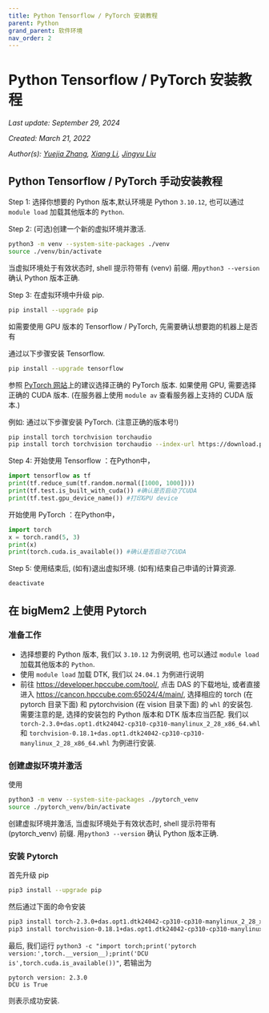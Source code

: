 ```yaml
---
title: Python Tensorflow / PyTorch 安装教程
parent: Python
grand_parent: 软件环境
nav_order: 2
---
```


# Python Tensorflow / PyTorch 安装教程

*Last update: September 29, 2024*

*Created: March 21, 2022*

*Author(s): [Yuejia Zhang](mailto:yuejiazhang21@m.fudan.edu.cn), [Xiang Li](mailto:646873166@qq.com), [Jingyu Liu](mailto:jyliu22@m.fudan.edu.cn)*

## Python Tensorflow / PyTorch 手动安装教程

Step 1: 选择你想要的 Python 版本,默认环境是 Python `3.10.12`, 也可以通过 `module load` 加载其他版本的 `Python`.

Step 2: (可选)创建一个新的虚拟环境并激活.

``` bash
python3 -m venv --system-site-packages ./venv
source ./venv/bin/activate
```

当虚拟环境处于有效状态时, shell 提示符带有 (venv) 前缀. 用`python3 --version` 确认 Python 版本正确.

Step 3: 在虚拟环境中升级 pip.

``` bash
pip install --upgrade pip
```

如需要使用 GPU 版本的 Tensorflow / PyTorch, 先需要确认想要跑的机器上是否有

通过以下步骤安装 Tensorflow.

``` bash
pip install --upgrade tensorflow
```

参照 [PyTorch 网站](https://pytorch.org/get-started/locally/)上的建议选择正确的 PyTorch 版本. 如果使用 GPU, 需要选择正确的 CUDA 版本. (在服务器上使用 `module av` 查看服务器上支持的 CUDA 版本.)

例如: 通过以下步骤安装 PyTorch. (注意正确的版本号!)

``` bash
pip install torch torchvision torchaudio
pip install torch torchvision torchaudio --index-url https://download.pytorch.org/whl/cu118
```

Step 4: 开始使用 Tensorflow ：在Python中，

``` python
import tensorflow as tf
print(tf.reduce_sum(tf.random.normal([1000, 1000])))
print(tf.test.is_built_with_cuda()) #确认是否启动了CUDA
print(tf.test.gpu_device_name()) #打印GPU device
```

开始使用 PyTorch ：在Python中，

``` python
import torch
x = torch.rand(5, 3)
print(x)
print(torch.cuda.is_available()) #确认是否启动了CUDA
```

Step 5: 使用结束后, (如有)退出虚拟环境. (如有)结束自己申请的计算资源.

``` bash
deactivate
```

## 在 bigMem2 上使用 Pytorch

### 准备工作

- 选择想要的 Python 版本, 我们以 `3.10.12` 为例说明, 也可以通过 `module load` 加载其他版本的 `Python`.
- 使用 `module load` 加载 DTK, 我们以 `24.04.1` 为例进行说明
- 前往 <https://developer.hpccube.com/tool/>, 点击 DAS 的下载地址, 或者直接进入 <https://cancon.hpccube.com:65024/4/main/>, 选择相应的 torch (在 pytorch 目录下面) 和 pytorchvision (在 vision 目录下面) 的 `whl` 的安装包. 需要注意的是, 选择的安装包的 Python 版本和 DTK 版本应当匹配. 我们以 `torch-2.3.0+das.opt1.dtk24042-cp310-cp310-manylinux_2_28_x86_64.whl` 和 `torchvision-0.18.1+das.opt1.dtk24042-cp310-cp310-manylinux_2_28_x86_64.whl` 为例进行安装.

### 创建虚拟环境并激活

使用

``` bash
python3 -m venv --system-site-packages ./pytorch_venv
source ./pytorch_venv/bin/activate
```

创建虚拟环境并激活, 当虚拟环境处于有效状态时, shell 提示符带有 (pytorch_venv) 前缀. 用`python3 --version` 确认 Python 版本正确.

### 安装 Pytorch

首先升级 pip

``` bash
pip3 install --upgrade pip
```

然后通过下面的命令安装

``` bash
pip3 install torch-2.3.0+das.opt1.dtk24042-cp310-cp310-manylinux_2_28_x86_64.whl
pip3 install torchvision-0.18.1+das.opt1.dtk24042-cp310-cp310-manylinux_2_28_x86_64.whl
```

最后, 我们运行 `python3 -c "import torch;print('pytorch version:',torch.__version__);print('DCU is',torch.cuda.is_available())"`, 若输出为

``` text
pytorch version: 2.3.0
DCU is True
```

则表示成功安装.
